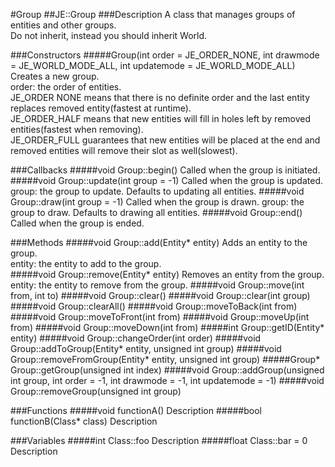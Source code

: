 #Group
##JE::Group
###Description
A class that manages groups of entities and other groups.  
Do not inherit, instead you should inherit World.  

###Constructors
#####Group(int order = JE_ORDER_NONE, int drawmode = JE_WORLD_MODE_ALL, int updatemode = JE_WORLD_MODE_ALL)
Creates a new group.  
order: the order of entities.  
JE_ORDER NONE means that there is no definite order and the last entity replaces removed entity(fastest at runtime).  
JE_ORDER_HALF means that new entities will fill in holes left by removed entities(fastest when removing).  
JE_ORDER_FULL guarantees that new entities will be placed at the end and removed entities will remove their slot as well(slowest).  

###Callbacks
#####void Group::begin()
Called when the group is initiated.
#####void Group::update(int group = -1)
Called when the group is updated.  
group: the group to update. Defaults to updating all entities.
#####void Group::draw(int group = -1)
Called when the group is drawn. 
group: the group to draw. Defaults to drawing all entities.
#####void Group::end()
Called when the group is ended.

###Methods
#####void Group::add(Entity* entity)
Adds an entity to the group.  
entity: the entity to add to the group.  
#####void Group::remove(Entity* entity)
Removes an entity from the group.  
entity: the entity to remove from the group.
#####void Group::move(int from, int to)
#####void Group::clear()
#####void Group::clear(int group)
#####void Group::clearAll()
#####void Group::moveToBack(int from)
#####void Group::moveToFront(int from)
#####void Group::moveUp(int from)
#####void Group::moveDown(int from)
#####int Group::getID(Entity* entity)
#####void Group::changeOrder(int order)
#####void Group::addToGroup(Entity* entity, unsigned int group)
#####void Group::removeFromGroup(Entity* entity, unsigned int group)
#####Group* Group::getGroup(unsigned int index)
#####void Group::addGroup(unsigned int group, int order = -1, int drawmode = -1, int updatemode = -1)
#####void Group::removeGroup(unsigned int group)

###Functions
#####void functionA()
Description
#####bool functionB(Class* class)
Description

###Variables
#####int Class::foo
Description
#####float Class::bar = 0
Description
